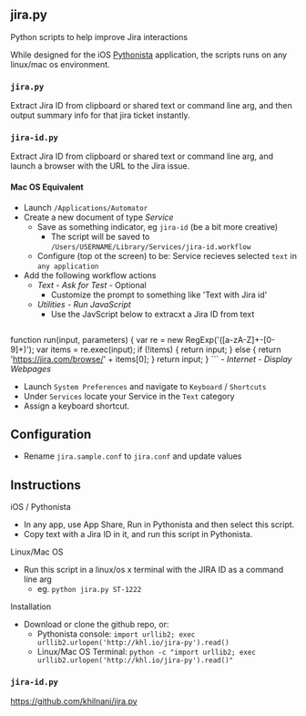 ## jira.py

Python scripts to help improve Jira interactions

While designed for the iOS [Pythonista](http://omz-software.com/pythonista/) application, the scripts runs on any linux/mac os environment.

### `jira.py`

Extract Jira ID from clipboard or shared text or command line arg,
and then output summary info for that jira ticket instantly.

### `jira-id.py`

Extract Jira ID from clipboard or shared text or command line arg,
and launch a browser with the URL to the Jira issue.

#### Mac OS Equivalent

- Launch `/Applications/Automator`
- Create a new document of type *Service*
    - Save as something indicator, eg `jira-id` (be a bit more creative)
        - The script will be saved to `/Users/USERNAME/Library/Services/jira-id.workflow`
    - Configure (top ot the screen) to be: Service recieves selected `text` in `any application`
- Add the following workflow actions
    - *Text - Ask for Test* - Optional
        - Customize the prompt to something like 'Text with Jira id'
    - *Utilities - Run JavaScript*
        - Use the JavScript below to extracxt a Jira ID from text
	```
function run(input, parameters) {
	var re = new RegExp('([a-zA-Z]+-[0-9]+)');
	var items = re.exec(input);
	if (!items) {
		return input;
	} else {
		return 'https://jira.com/browse/' + items[0];
	}
	return input;
}
	```
    - *Internet - Display Webpages*
- Launch `System Preferences` and navigate to `Keyboard` / `Shortcuts`
- Under `Services` locate your Service in the `Text` category
- Assign a keyboard shortcut.


## Configuration

- Rename `jira.sample.conf` to `jira.conf` and update values

## Instructions

iOS / Pythonista
- In any app, use App Share, Run in Pythonista and then select this script.
- Copy text with a Jira ID in it, and run this script in Pythonista.

Linux/Mac OS
- Run this script in a linux/os x terminal with the JIRA ID as a command line arg
    - eg. `python jira.py ST-1222`

Installation

- Download or clone the github repo, or:
  - Pythonista console: `import urllib2; exec urllib2.urlopen('http://khl.io/jira-py').read()`
  - Linux/Mac OS Terminal: `python -c "import urllib2; exec urllib2.urlopen('http://khl.io/jira-py').read()"`

### `jira-id.py`

https://github.com/khilnani/jira.py
